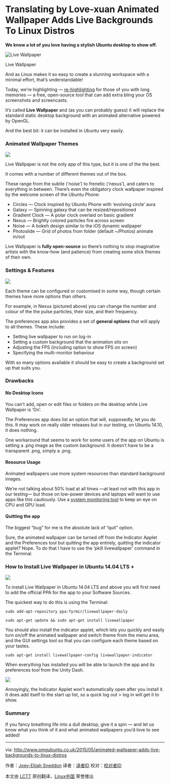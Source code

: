 Translating by Love-xuan
Animated Wallpaper Adds Live Backgrounds To Linux Distros
================================================================================
**We know a lot of you love having a stylish Ubuntu desktop to show off.**

![Live Wallpaper](http://i.imgur.com/9JIUw5p.gif)

Live Wallpaper

And as Linux makes it so easy to create a stunning workspace with a minimal effort, that’s understandable!

Today, we’re highlighting — [re-highlighting][2] for those of you with long memories — a free, open-source tool that can add extra bling your OS screenshots and screencasts.

It’s called **Live Wallpaper** and (as you can probably guess) it will replace the standard static desktop background with an animated alternative powered by OpenGL.

And the best bit: it can be installed in Ubuntu very easily.

### Animated Wallpaper Themes ###

![](http://www.omgubuntu.co.uk/wp-content/uploads/2015/05/animated-wallpaper-ubuntu-750x383.jpg)

Live Wallpaper is not the only app of this type, but it is one of the the best.

It comes with a number of different themes out of the box.

These range from the subtle (‘noise’) to frenetic (‘nexus’), and caters to everything in between. There’s even the obligatory clock wallpaper inspired by the welcome screen of the Ubuntu Phone:

- Circles — Clock inspired by Ubuntu Phone with ‘evolving circle’ aura
- Galaxy — Spinning galaxy that can be resized/repositioned
- Gradient Clock — A polar clock overlaid on basic gradient
- Nexus — Brightly colored particles fire across screen
- Noise — A bokeh design similar to the iOS dynamic wallpaper
- Photoslide — Grid of photos from folder (default ~/Photos) animate in/out

Live Wallpaper is **fully open-source** so there’s nothing to stop imaginative artists with the know-how (and patience) from creating some slick themes of their own.

### Settings & Features ###

![](http://www.omgubuntu.co.uk/wp-content/uploads/2015/05/live-wallpaper-gui-settings.jpg)

Each theme can be configured or customised in some way, though certain themes have more options than others.

For example, in Nexus (pictured above) you can change the number and colour of the the pulse particles, their size, and their frequency.

The preferences app also provides a set of **general options** that will apply to all themes. These include:

- Setting live wallpaper to run on log-in
- Setting a custom background that the animation sits on
- Adjusting the FPS (including option to show FPS on screen)
- Specifying the multi-monitor behaviour

With so many options available it should be easy to create a background set up that suits you.

### Drawbacks ###

#### No Desktop Icons ####

You can’t add, open or edit files or folders on the desktop while Live Wallpaper is ‘On’.

The Preferences app does list an option that will, supposedly, let you do this. It may work on really older releases but in our testing, on Ubuntu 14.10, it does nothing.

One workaround that seems to work for some users of the app on Ubuntu is setting a .png image as the custom background. It doesn’t have to be a transparent .png, simply a .png.

#### Resource Usage ####

Animated wallpapers use more system resources than standard background images.

We’re not talking about 50% load at all times —at least not with this app in our testing— but those on low-power devices and laptops will want to use apps like this cautiously.  Use a [system monitoring tool][2] to keep an eye on CPU and GPU load.

#### Quitting the app ####

The biggest “bug” for me is the absolute lack of “quit” option.

Sure, the animated wallpaper can be turned off from the Indicator Applet and the Preferences tool but quitting the app entirely, quitting the indicator applet? Nope. To do that I have to use the ‘pkill livewallpaper’ command in the Terminal.

### How to Install Live Wallpaper in Ubuntu 14.04 LTS + ###

![](http://www.omgubuntu.co.uk/wp-content/uploads/2015/05/terminal-command-750x146.jpg)

To install Live Wallpaper in Ubuntu 14.04 LTS and above you will first need to add the official PPA for the app to your Software Sources.

The quickest way to do this is using the Terminal:

    sudo add-apt-repository ppa:fyrmir/livewallpaper-daily
    
    sudo apt-get update && sudo apt-get install livewallpaper

You should also install the indicator applet, which lets you quickly and easily turn on/off the animated wallpaper and switch theme from the menu area, and the GUI settings tool so that you can configure each theme based on your tastes.

    sudo apt-get install livewallpaper-config livewallpaper-indicator

When everything has installed you will be able to launch the app and its preferences tool from the Unity Dash.

![](http://www.omgubuntu.co.uk/wp-content/uploads/2015/05/live-wallpaper-app-launcher.png)

Annoyingly, the Indicator Applet won’t automatically open after you install it. It does add itself to the start up list, so a quick log out > log in will get it to show.

### Summary ###

If you fancy breathing life into a dull desktop, give it a spin — and let us know what you think of it and what animated wallpapers you’d love to see added! 

--------------------------------------------------------------------------------

via: http://www.omgubuntu.co.uk/2015/05/animated-wallpaper-adds-live-backgrounds-to-linux-distros

作者：[Joey-Elijah Sneddon][a]
译者：[译者ID](https://github.com/译者ID)
校对：[校对者ID](https://github.com/校对者ID)

本文由 [LCTT](https://github.com/LCTT/TranslateProject) 原创翻译，[Linux中国](https://linux.cn/) 荣誉推出

[a]:https://plus.google.com/117485690627814051450/?rel=author
[1]:http://www.omgubuntu.co.uk/2012/11/live-wallpaper-for-ubuntu
[2]:http://www.omgubuntu.co.uk/2011/11/5-system-monitoring-tools-for-ubuntu

